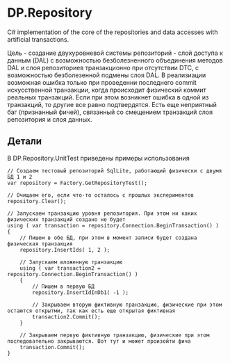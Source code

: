 # DP.Repository

C# implementation of the core of the repositories and data accesses with artificial transactions. 

Цель - создание двухуровневой системы репозиторий - слой доступа к данным (DAL) с возможностью безболезненного объединения методов DAL и слоя репозиториев транзакционно при отсутствии DTC, с возможностью безболезенной подмены слоя DAL. В реализиации возможная ошибка только при проведенни последнего commit искусственной транзакции, когда происходит физический коммит реальных транзакций. Если при этом возникнет ошибка в одной из транзакций, то другие все равно подтвердятся. Есть еще неприятный баг (признанный фичей), связанный со смещением транзакций слоя репозитория и слоя данных.

## Детали

В DP.Repository.UnitTest приведены примеры использования

```
// Создаем тестовый репозиторий SqlLite, работающий физически с двумя БД 1 и 2
var repository = Factory.GetRepositoryTest();

// Очищаем его, если что-то осталось с прошлых экспериментов
repository.Clear();

// Запускаем транзакцию уровня репозитория. При этом ни каких физических транзакций создано не будет
using ( var transaction = repository.Connection.BeginTransaction() )
{
    // Пишем в обе БД, при этом в момент записи будет создана физическая транзакция
    repository.InsertIds( 1, 2 );

    // Запускаем вложенную транзакцию
    using ( var transaction2 = repository.Connection.BeginTransaction() )
    {
        // Пишем в первую БД
        repository.InsertIdInDb1( -1 );
        
        // Закрываем вторую фиктивную транзакцию, физические при этом остаются открытми, так как есть еще открытая фиктивная
        transaction2.Commit();
    }

    // Закрываем первую фиктивную транзакцию, физические при этом последовательно закрываются. Вот тут и может произойти фича
    transaction.Commit();
}
```